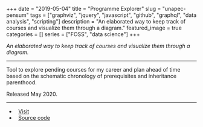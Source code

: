 +++ 
date = "2019-05-04"
title = "Programme Explorer"
slug = "unapec-pensum"
tags = ["graphviz", "jquery", "javascript", "github", "graphql", "data analysis", "scripting"]
description = "An elaborated way to keep track of courses and visualize them through a diagram."
featured_image = true
categories = []
series = ["FOSS", "data science"]
+++

<p>
<em>An elaborated way to keep track of courses and visualize them through a diagram.</em>
</p>
<hr>
<p>
    Tool to explore pending courses for my career and plan ahead of time based on the schematic chronology of prerequisites and inheritance parenthood.
</p>
<p>Released May 2020.</p>
<hr>
<ul>
	<li><i class="fa fa-terminal"></i>&nbsp; <a href="https://netrules.github.io/unapec-pensum/">Visit</a></li>
	<li><i class="fa fa-download"></i>&nbsp; <a href="https://github.com/netrules/unapec-pensum">Source code</a></li>
</ul>